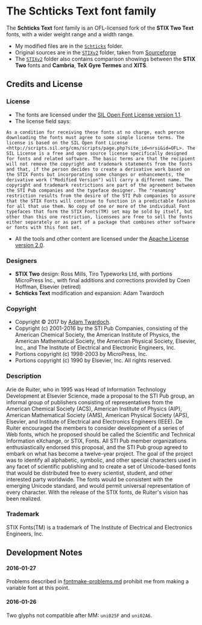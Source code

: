 
# The **Schticks Text** font family

The **Schticks Text** font family is an OFL-licensed fork of the **STIX Two Text** fonts, with a wider weight range and a width range.

* My modified files are in the [`Schticks`](Schticks/) folder.
* Original sources are in the [`STIXv2`](STIXv2/) folder, taken from [Sourceforge](https://sourceforge.net/projects/stixfonts/files/Current%20Release/STIXv2.0.0.zip/download)
* The [`STIXv2`](STIXv2/) folder also contains comparison showings between the **STIX Two** fonts and **Cambria**, **TeX Gyre Termes** and **XITS**.

## Credits and License

### License

* The fonts are licensed under the [SIL Open Font License version 1.1](./fonts.LICENSE).
* The license field says:

```
As a condition for receiving these fonts at no charge, each person downloading the fonts must agree to some simple license terms. The license is based on the SIL Open Font License <http://scripts.sil.org/cms/scripts/page.php?site_id=nrsi&id=OFL>. The SIL License is a free and open source license specifically designed for fonts and related software. The basic terms are that the recipient will not remove the copyright and trademark statements from the fonts and that, if the person decides to create a derivative work based on the STIX Fonts but incorporating some changes or enhancements, the derivative work ("Modified Version") will carry a different name. The copyright and trademark restrictions are part of the agreement between the STI Pub companies and the typeface designer. The "renaming" restriction results from the desire of the STI Pub companies to assure that the STIX Fonts will continue to function in a predictable fashion for all that use them. No copy of one or more of the individual Font typefaces that form the STIX Fonts(TM) set may be sold by itself, but other than this one restriction, licensees are free to sell the fonts either separately or as part of a package that combines other software or fonts with this font set.
```

* All the tools and other content are licensed under the [Apache License version 2.0](./other.LICENSE).

### Designers

* **STIX Two** design: Ross Mills, Tiro Typeworks Ltd, with portions MicroPress Inc., with final additions and corrections provided by Coen Hoffman, Elsevier (retired)
* **Schticks Text** modification and expansion: Adam Twardoch

### Copyright

* Copyright © 2017 by [Adam Twardoch](https://github.com/twardoch/).
* Copyright (c) 2001-2016 by the STI Pub Companies, consisting of the American Chemical Society, the American Institute of Physics, the American Mathematical Society, the American Physical Society, Elsevier, Inc., and The Institute of Electrical and Electronic Engineers, Inc.
* Portions copyright (c) 1998-2003 by MicroPress, Inc.
* Portions copyright (c) 1990 by Elsevier, Inc.  All rights reserved.

### Description

Arie de Ruiter, who in 1995 was Head of Information Technology Development at Elsevier Science, made a proposal to the STI Pub group, an informal group of publishers consisting of representatives from the American Chemical Society (ACS), American Institute of Physics (AIP), American Mathematical Society (AMS), American Physical Society (APS), Elsevier, and Institute of Electrical and Electronics Engineers (IEEE). De Ruiter encouraged the members to consider development of a series of Web fonts, which he proposed should be called the Scientific and Technical Information eXchange, or STIX, Fonts. All STI Pub member organizations enthusiastically endorsed this proposal, and the STI Pub group agreed to embark on what has become a twelve-year project. The goal of the project was to identify all alphabetic, symbolic, and other special characters used in any facet of scientific publishing and to create a set of Unicode-based fonts that would be distributed free to every scientist, student, and other interested party worldwide. The fonts would be consistent with the emerging Unicode standard, and would permit universal representation of every character. With the release of the STIX fonts, de Ruiter's vision has been realized.

### Trademark

STIX Fonts(TM) is a trademark of The Institute of Electrical and Electronics Engineers, Inc.

## Development Notes

#### 2016-01-27

Problems described in [fontmake-problems.md](Schticks/Sources/25-gly-mm-width1/fontmake-problems.md) prohibit me from making a variable font at this point.

#### 2016-01-26

Two glyphs not compatible after MM: `uni025F` and `uni02A6`.

